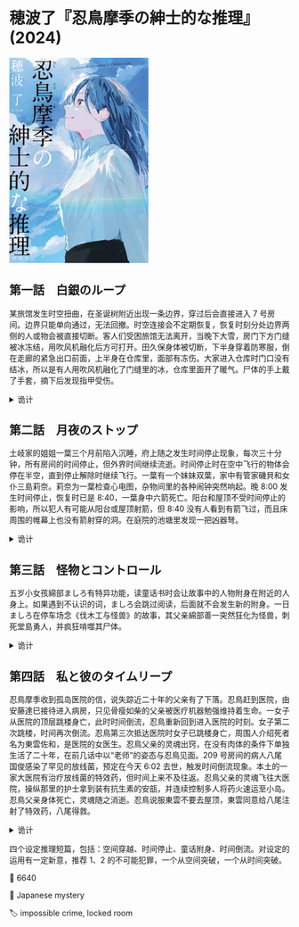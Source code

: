 # 穂波了『忍鳥摩季の紳士的な推理』(2024)

<img src=images/2024_cover.jpg width=250/>

## 第一話　白銀のループ

某旅馆发生时空扭曲，在圣诞树附近出现一条边界，穿过后会直接进入 7 号房间。边界只能单向通过，无法回撤。时空连接会不定期恢复，恢复时刻分处边界两侧的人或物会被直接切断。客人们受困旅馆无法离开，当晚下大雪，房门下方门缝被冰冻结，用吹风机融化后方可打开。田久保身体被切断，下半身穿着防寒服，倒在走廊的紧急出口前面，上半身在仓库里，面部有冻伤。大家进入仓库时门口没有结冰，所以是有人用吹风机融化了门缝里的冰，仓库里面开了暖气。尸体的手上戴了手套，摘下后发现指甲受伤。

<details><summary>诡计</summary>
凶手在仓库的时空边界前挡了一处衣柜，从走廊将田久保推入紧急出口，其上半身被衣柜挡住，无法完全进入仓库，在边界上一直卡到时空循环中断，身体被切为两半。犯人将田久保的下半身留在紧急出口，把他的上半身搬到衣柜外面的仓库地板上，并撒上沾血的雪，打开室内暖气将雪融化，造成尸体出血假象。犯人回屋时发现房门被冻上，只好在有暖气的仓库过夜。凶手是房门结冰的片瀬，动机是为妹妹篠宮みどり报仇，因为她生了重病，前男友田久保不肯去看望。
</details>

## 第二話　月夜のストップ

土岐家的姐姐一葉三个月前陷入沉睡，府上随之发生时间停止现象，每次三十分钟，所有房间的时间停止，但外界时间继续流逝。时间停止时在空中飞行的物体会停在半空，直到停止解除时继续飞行。一葉有一个妹妹双葉，家中有管家磯貝和女仆三島莉奈。莉奈为一葉检查心电图，杂物间里的各种闹钟突然响起。晚 8:00 发生时间停止，恢复时已是 8:40，一葉身中六箭死亡。阳台和屋顶不受时间停止的影响，所以犯人有可能从阳台或屋顶射箭，但 8:40 没有人看到有箭飞过，而且床周围的帷幕上也没有箭射穿的洞。在庭院的池塘里发现一把凶器弩。

<details><summary>诡计</summary>
凶手是三島莉奈，她把时钟往后调了十分钟，真正的时间停止发生在晚 7:50，而不是时钟显示的 8:00。莉奈提前打开了床前的帷幔，在时间停止期间从阳台对着床上的一葉射出六支箭，全部停在半空中，时间停止解除后箭继续飞行，射死一葉，大家被闹钟吸引去了隔壁房间，所以都没有看到。一葉死后，莉奈把心电图贴片贴在自己身上，假装她还活着。8:10（时钟显示 8:00）没有发生新的时间停止，自动对钟功能将时钟调为三十分钟后的 8:40，所以大家以为时间停止了四十分钟。这个诡计是 <b>虚假的时间停止</b>。
</details>

## 第三話　怪物とコントロール

五岁小女孩綿部ましろ有特异功能，读童话书时会让故事中的人物附身在附近的人身上。如果遇到不认识的词，ましろ会跳过阅读，后面就不会发生新的附身。一日ましろ在停车场念《伐木工与怪兽》的故事，其父亲綿部善一突然狂化为怪兽，刺死堂島勇人，并疯狂啃噬其尸体。

<details><summary>诡计</summary>
堂島并没有化身伐木工，而是化身为树，綿部善一化身为伐木工，上演“伐木工人用斧头砍树”的场景。ましろ不认识“満腹”这个词，后续“怪兽吃掉伐木工”的情节不会上演，所以綿部啃噬堂島是他自导自演。（破绽：綿部在刺杀堂島的时候不慎将小刀掉落，他弯腰将刀捡起，如果他被怪兽附身，那么小刀就是怪兽的指甲，怪兽不会捡起掉落的指甲。）
</details>

## 第四話　私と彼のタイムリープ

忍鳥摩季收到孤岛医院的信，说失踪近二十年的父亲有了下落。忍鳥赶到医院，由安藤達巳接待进入病房，只见骨瘦如柴的父亲被医疗机器勉强维持着生命。一女子从医院的顶层跳楼身亡，此时时间倒流，忍鳥重新回到进入医院的时刻。女子第二次跳楼，时间再次倒流。忍鳥第三次抵达医院时女子已跳楼身亡，周围人介绍死者名为東雲佐和，是医院的女医生。忍鳥父亲的灵魂出窍，在没有肉体的条件下单独生活了二十年，在前几话中以“老师”的姿态与忍鳥见面。209 号房间的病人八尾国俊感染了罕见的放线菌，预定在今天 6:02 去世，触发时间倒流现象。本土的一家大医院有治疗放线菌的特效药，但时间上来不及往返。忍鳥父亲的灵魂飞往大医院，操纵那里的护士拿到装有抗生素的安瓿，并连续控制多人将药火速运至小岛。忍鳥父亲身体死亡，灵魂随之消逝。忍鳥说服東雲不要去屋顶，東雲同意给八尾注射了特效药，八尾得救。

<details><summary>诡计</summary>
八尾每次死亡便会触发时间倒流，所有喝了八尾血的人可以与他一起回到过去。東雲喝了八尾的血，想要知道死后是否有天堂，故意让八尾感染放线菌，然后赶在八尾死前跳楼，希望能看到天堂，再通过时间倒流回到死亡之前。東雲尝试多次均未看到天堂，最后给八尾注射了抗生素，解除了时间倒流。東雲注射的是自己提前准备的抗生素，而不是忍鳥父亲带回来的抗生素。忍鳥吃了沾有八尾血的天妇罗，所以跟着一起回到过去。
</details>

四个设定推理短篇，包括：空间穿越、时间停止、童话附身、时间倒流。对设定的运用有一定新意，推荐 1、2 的不可能犯罪，一个从空间突破，一个从时间突破。

:link: 6640

:file_folder: Japanese mystery

:label: impossible crime, locked room
